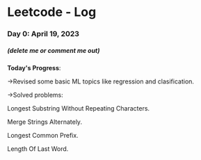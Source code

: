 # Leetcode - Log

### Day 0: April 19, 2023
##### (delete me or comment me out)

**Today's Progress**: 

->Revised some basic ML topics like regression and clasification.

->Solved problems:

  Longest Substring Without Repeating Characters.
  
  Merge Strings Alternately.
  
  Longest Common Prefix.
  
  Length Of Last Word.

